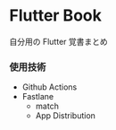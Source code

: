 # Flutter Book

自分用の Flutter 覚書まとめ

### 使用技術

- Github Actions
- Fastlane
  - match
  - App Distribution
